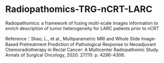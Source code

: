 # Radiopathomics-TRG-nCRT-LARC
Radiopathomics: a framework of fusing multi-scale images information to enrich  description of tumor heterogeneity for LARC patients prior to nCRT 

Reference：Shao, L., et al., Multiparametric MRI and Whole Slide Image-Based Pretreatment Prediction of Pathological Response to Neoadjuvant Chemoradiotherapy in Rectal Cancer: A Multicenter Radiopathomic Study. Annals of Surgical Oncology, 2020. 27(11): p. 4296-4306.
